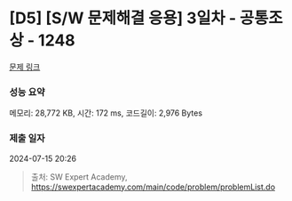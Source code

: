 # [D5] [S/W 문제해결 응용] 3일차 - 공통조상 - 1248 

[문제 링크](https://swexpertacademy.com/main/code/problem/problemDetail.do?contestProbId=AV15PTkqAPYCFAYD) 

### 성능 요약

메모리: 28,772 KB, 시간: 172 ms, 코드길이: 2,976 Bytes

### 제출 일자

2024-07-15 20:26



> 출처: SW Expert Academy, https://swexpertacademy.com/main/code/problem/problemList.do
